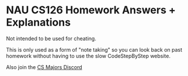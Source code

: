 # NAU CS126 Homework Answers + Explanations 
Not intended to be used for cheating.

This is only used as a form of "note taking" so you can look back on past homework without having to use the slow CodeStepByStep website.


Also join the [CS Majors Discord](https://discord.gg/invite/Tm3wkC3W8K)
